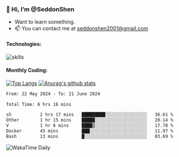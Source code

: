 ### 👋 Hi, I’m @SeddonShen
- Want to learn something.
- 📫 You can contact me at seddonshen2001@gmail.com

#### Technologies:

![skills](https://skillicons.dev/icons?i=scala,js,html,css,bootstrap,jquery,c,cpp,cloudflare,django,docker,flask,git,github,githubactions,linux,latex,mysql,nodejs,ps,php,pr,py,raspberrypi,redis,unreal,v,vscode,vue,bash)

#### Monthly Coding:
[![Top Langs](https://github-readme-stats.vercel.app/api/top-langs?username=seddonshen&show_icons=true&locale=en&layout=compact&hide=html&langs_count=8)](https://github.com/SeddonShen/)
[![Anurag's github stats](https://github-readme-stats.vercel.app/api?username=SeddonShen&count_private=true&show_icons=true)](https://github.com/anuraghazra/github-readme-stats)
<!--START_SECTION:waka-->

```txt
From: 22 May 2024 - To: 21 June 2024

Total Time: 6 hrs 16 mins

sh           2 hrs 17 mins   █████████░░░░░░░░░░░░░░░░   36.61 %
Other        1 hr 15 mins    █████░░░░░░░░░░░░░░░░░░░░   20.14 %
V            1 hr 6 mins     ████▒░░░░░░░░░░░░░░░░░░░░   17.78 %
Docker       45 mins         ███░░░░░░░░░░░░░░░░░░░░░░   11.97 %
Bash         13 mins         █░░░░░░░░░░░░░░░░░░░░░░░░   03.69 %
```

<!--END_SECTION:waka-->

![WakaTime Daily](https://wakatime.com/share/@seddon2001/61a7e342-5f12-4fea-bf92-1fac161e97d6.svg)
<!---
SeddonShen/SeddonShen is a ✨ special ✨ repository because its `README.md` (this file) appears on your GitHub profile.
You can click the Preview link to take a look at your changes.
--->
